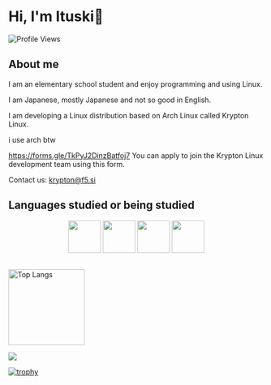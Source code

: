 # Hi, I'm Ituski👋

![Profile Views](https://komarev.com/ghpvc/?username=Itsuki0222&color=blue)

## About me
I am an elementary school student and enjoy programming and using Linux.

I am Japanese, mostly Japanese and not so good in English.

I am developing a Linux distribution based on Arch Linux called Krypton Linux.

i use arch btw

https://forms.gle/TkPyJ2DinzBatfoj7
You can apply to join the Krypton Linux development team using this form.

Contact us: krypton@f5.si

## Languages studied or being studied
<div align="center">
    <img src="https://cdn.jsdelivr.net/npm/@programming-languages-logos/c@0.0.3/c.svg" width=64px height=64px></img>
    <img src="https://cdn.jsdelivr.net/npm/programming-languages-logos@0.0.3/src/cpp/cpp.svg" width=64px height=64px></img>
    <img src="https://cdn.jsdelivr.net/npm/@programming-languages-logos/python@0.0.0/python.svg" width=64px height=64px></img>
    <img src="https://cdn.jsdelivr.net/npm/programming-languages-logos@0.0.3/src/html/html.svg" width=64px height=64px></img>
</div>

## 

<img alt="Top Langs" height="150px" src="https://github-readme-stats.vercel.app/api/top-langs/?username=Itsuki0222&layout=compact&count_private=true&show_icons=true&theme=tokyonight" />

![](https://github-profile-summary-cards.vercel.app/api/cards/profile-details?username=Itsuki0222&theme=2077)

[![trophy](https://github-profile-trophy.vercel.app/?username=Itsuki0222&theme=onedark)](https://github-profile-trophy.vercel.app/?username=ryo-ma&theme=tokyonight)
